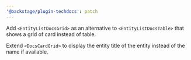 ```yaml
---
'@backstage/plugin-techdocs': patch
---
```


Add `<EntityListDocsGrid>` as an alternative to `<EntityListDocsTable>` that
shows a grid of card instead of table.

Extend `<DocsCardGrid>` to display the entity title of the entity instead of the
name if available.
